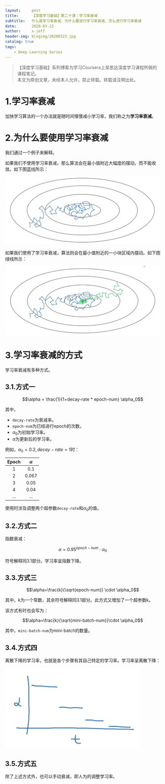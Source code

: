 ```yaml
---
layout:     post
title:      【深度学习基础】第二十课：学习率衰减
subtitle:   什么是学习率衰减，为什么要进行学习率衰减，怎么进行学习率衰减
date:       2020-03-23
author:     x-jeff
header-img: blogimg/20200323.jpg
catalog: true
tags:
    - Deep Learning Series
---
```

>【深度学习基础】系列博客为学习Coursera上吴恩达深度学习课程所做的课程笔记。  
>本文为原创文章，未经本人允许，禁止转载。转载请注明出处。

# 1.学习率衰减

加快学习算法的一个办法就是随时间慢慢减小学习率，我们称之为**学习率衰减**。

# 2.为什么要使用学习率衰减

我们通过一个例子来解释。

如果我们不使用学习率衰减，那么算法会在最小值附近大幅度的摆动，而不能收敛。如下图蓝线所示：

![](https://github.com/x-jeff/BlogImage/raw/master/DeepLearningSeries/Lesson20/20x1.png)

如果我们使用了学习率衰减，算法则会在最小值附近的一小块区域内摆动。如下图绿线所示：

![](https://github.com/x-jeff/BlogImage/raw/master/DeepLearningSeries/Lesson20/20x2.png)

# 3.学习率衰减的方式

学习率衰减有多种方式。

## 3.1.方式一

$$\alpha = \frac{1}{1+decay-rate * epoch-num} \alpha_0$$

其中，

* `decay-rate`为衰减率。
* `epoch-num`为已经进行epoch的次数。
* $\alpha_0$为初始学习率。
* $\alpha$为更新后的学习率。

例如，$\alpha_0=0.2,decay-rate=1$时：

|Epoch|$\alpha$|
|:-:|:-:|
|1|0.1|
|2|0.067|
|3|0.05|
|4|0.04|
|...|...|

使用时涉及调整两个超参数`decay-rate`和$\alpha_0$的值。

## 3.2.方式二

指数衰减：

$$\alpha=0.95^{epoch-num} \cdot \alpha_0$$

符号解释同3.1部分。学习率呈指数下降。

## 3.3.方式三

$$\alpha=\frac{k}{\sqrt{epoch-num}} \cdot \alpha_0$$

其中，k为一个常数，其余符号解释同3.1部分。此方式又增加了一个超参数k。

该方式有时也会写为：

$$\alpha=\frac{k}{\sqrt{mini-batch-num}}\cdot \alpha_0$$

其中，`mini-batch-num`为mini-batch的数量。

## 3.4.方式四

离散下降的学习率，也就是各个步骤有其自己特定的学习率。学习率呈离散下降：

![](https://github.com/x-jeff/BlogImage/raw/master/DeepLearningSeries/Lesson20/20x3.png)

## 3.5.方式五

除了上述方式外，也可以手动衰减，即人为的调整学习率。